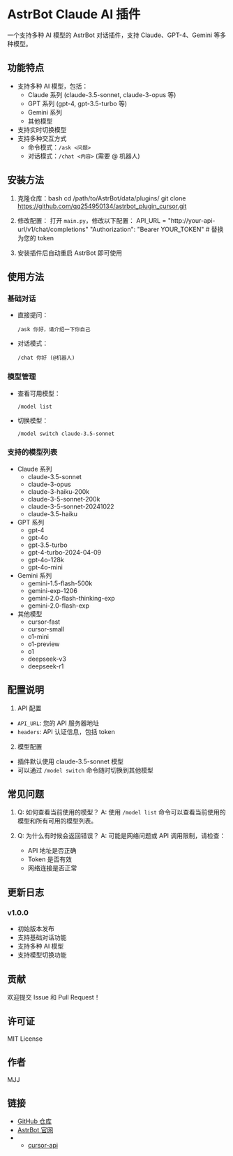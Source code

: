 # AstrBot Claude AI 插件

一个支持多种 AI 模型的 AstrBot 对话插件，支持 Claude、GPT-4、Gemini 等多种模型。

## 功能特点

- 支持多种 AI 模型，包括：
  - Claude 系列 (claude-3.5-sonnet, claude-3-opus 等)
  - GPT 系列 (gpt-4, gpt-3.5-turbo 等)
  - Gemini 系列
  - 其他模型
- 支持实时切换模型
- 支持多种交互方式
  - 命令模式：`/ask <问题>`
  - 对话模式：`/chat <内容>` (需要 @ 机器人)

## 安装方法

1. 克隆仓库：bash cd /path/to/AstrBot/data/plugins/
git clone https://github.com/qq254950134/astrbot_plugin_cursor.git

2. 修改配置：
打开 `main.py`，修改以下配置：
API_URL = "http://your-api-url/v1/chat/completions"
"Authorization": "Bearer YOUR_TOKEN" # 替换为您的 token
3. 安装插件后自动重启 AstrBot 即可使用

## 使用方法

### 基础对话
- 直接提问：
  ```
  /ask 你好，请介绍一下你自己
  ```
- 对话模式：
  ```
  /chat 你好 (@机器人)
  ```

### 模型管理
- 查看可用模型：
  ```
  /model list
  ```
- 切换模型：
  ```
  /model switch claude-3.5-sonnet
  ```

### 支持的模型列表
- Claude 系列
  - claude-3.5-sonnet
  - claude-3-opus
  - claude-3-haiku-200k
  - claude-3-5-sonnet-200k
  - claude-3-5-sonnet-20241022
  - claude-3.5-haiku
- GPT 系列
  - gpt-4
  - gpt-4o
  - gpt-3.5-turbo
  - gpt-4-turbo-2024-04-09
  - gpt-4o-128k
  - gpt-4o-mini
- Gemini 系列
  - gemini-1.5-flash-500k
  - gemini-exp-1206
  - gemini-2.0-flash-thinking-exp
  - gemini-2.0-flash-exp
- 其他模型
  - cursor-fast
  - cursor-small
  - o1-mini
  - o1-preview
  - o1
  - deepseek-v3
  - deepseek-r1

## 配置说明

1. API 配置
- `API_URL`: 您的 API 服务器地址
- `headers`: API 认证信息，包括 token

2. 模型配置
- 插件默认使用 claude-3.5-sonnet 模型
- 可以通过 `/model switch` 命令随时切换到其他模型

## 常见问题

1. Q: 如何查看当前使用的模型？
   A: 使用 `/model list` 命令可以查看当前使用的模型和所有可用的模型列表。

2. Q: 为什么有时候会返回错误？
   A: 可能是网络问题或 API 调用限制，请检查：
   - API 地址是否正确
   - Token 是否有效
   - 网络连接是否正常

## 更新日志

### v1.0.0
- 初始版本发布
- 支持基础对话功能
- 支持多种 AI 模型
- 支持模型切换功能

## 贡献

欢迎提交 Issue 和 Pull Request！

## 许可证

MIT License

## 作者

MJJ

## 链接

- [GitHub 仓库](https://github.com/qq254950134/astrbot_plugin_cursor)
- [AstrBot 官网](https://astrbot.app/)
- - [cursor-api](https://github.com/wisdgod/cursor-api)
